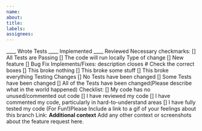 ```yaml
---
name: 
about: 
title: 
labels: 
assignees: 
---
```

____ Wrote Tests ____ Implemented ____ Reviewed
Necessary checkmarks:
    [] All Tests are Passing
    [] The code will run locally
Type of change
    [] New feature
    [] Bug Fix
Implements/Fixes:
    description closes #
Check the correct boxes
    [] This broke nothing
    [] This broke some stuff
    [] This broke everything
Testing Changes
    [] No Tests have been changed
    [] Some Tests have been changed
    [] All of the Tests have been changed(Please describe what in the world happened)
Checklist:
    [] My code has no unused/commented out code
    [] I have reviewed my code
    [] I have commented my code, particularly in hard-to-understand areas
    [] I have fully tested my code
(For Fun!)Please Include a link to a gif of your feelings about this branch
Link:
**Additional context**
Add any other context or screenshots about the feature request here.
